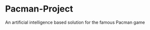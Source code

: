 Pacman-Project
==============

An artificial intelligence based solution for the famous Pacman game

